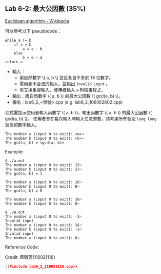 ## Lab 6-2: 最大公因數 (35%)

[Euclidean algorithm - Wikipedia](https://en.wikipedia.org/wiki/Euclidean_algorithm)

可以參考以下 pseudocode：

```
while a != b 
    if a > b
        a = a - b
    else
        b = b - a
return a
```

* 輸入：
  * 兩自然數字 \\( a, b \\) 並且各自不多於 18 位數字。
  * 需偵測不合法的輸入，並輸出 `Invalid input` 。
  * 需支援重複輸入，使用者輸入 `0` 則結束程式。
* 輸出：兩自然數字 \\( a, b \\) 的最大公因數 \\( gcd(a, b) \\)。
* 檔名：lab6_2_<學號>.cpp (e.g. lab6_2_106062802.cpp)

程式需提示使用者輸入兩數字 \\( a, b \\)，輸出兩數字 \\( a, b \\) 的最大公因數 \\( gcd(a, b) \\)。
使用者會在每次輸入時輸入任意整數，請考慮所有合法 `long long` 型態的數字輸入。

```text
The number a (input 0 to exit): <a>⏎
The number b (input 0 to exit): <b>⏎
The gcd(a, b) = <gcd(a, b)>
```

Example:

```console
$ ./a.out
The number a (input 0 to exit): 15⏎
The number b (input 0 to exit): 17⏎
The gcd(a, b) = 1

The number a (input 0 to exit): 16⏎
The number b (input 0 to exit): 8⏎
The gcd(a, b) = 8

The number a (input 0 to exit): 16⏎
The number b (input 0 to exit): 0⏎

$ ./a.out
The number a (input 0 to exit): -1⏎
Invalid input
The number a (input 0 to exit): 16⏎
The number b (input 0 to exit): -1⏎
Invalid input
The number a (input 0 to exit): 0⏎
```

Reference Code:

Credit: 藍珮芳(110021116)

``` c++
{{#include lab6_2_110021116.cpp}}
```
